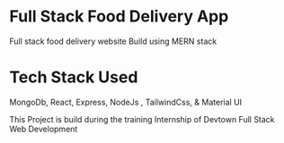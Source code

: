 # Full Stack Food Delivery App

Full stack food delivery website Build using MERN stack

# Tech Stack Used

MongoDb, React, Express, NodeJs , TailwindCss, & Material UI

This Project is build during the training Internship of Devtown Full Stack Web Development
